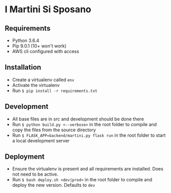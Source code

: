 # I Martini Si Sposano

## Requirements

* Python 3.6.4
* Pip 9.0.1 (10+ won't work)
* AWS cli configured with access

## Installation

* Create a virtualenv called `env`
* Activate the virtualenv
* Run `$ pip install -r requirements.txt`

## Development

* All base files are in src and development should be done there
* Run `$ python build.py <--verbose>` in the root folder to compile and copy the files from the source directory
* Run `$ FLASK_APP=backend/martini.py flask run` in the root folder to start a local development server

## Deployment

* Ensure the virtualenv is present and all requirements are installed. Does not need to be active.
* Run `$ bash deploy.sh <dev|prod>` in the root folder to compile and deploy the new version. Defaults to `dev`

